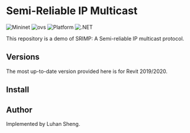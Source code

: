 # Semi-Reliable IP Multicast

![Mininet](https://img.shields.io/badge/Mininet-2.3.0-blue)
![ovs](https://img.shields.io/badge/ovs-2.13.1-yellowgreen)
![Platform](https://img.shields.io/badge/platform-Linux-lightgray.svg)
![.NET](https://img.shields.io/badge/.NET-4.7-blue.svg)

This repository is a demo of SRIMP: A Semi-reliable IP multicast protocol. 

## <a name="versions"></a> Versions

The most up-to-date version provided here is for Revit 2019/2020.


## Install


## Author

Implemented by Luhan Sheng.
